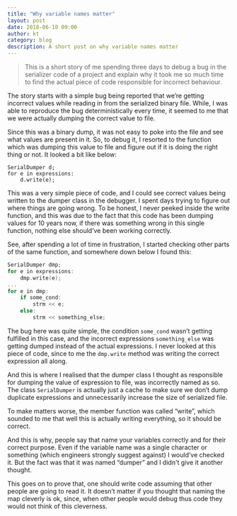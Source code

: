 ```yaml
---
title: "Why variable names matter"
layout: post
date: 2018-06-10 09:00
author: kt
category: blog
description: A short post on why variable names matter
---
```


>This is a short story of me spending three days to debug a bug in the serializer code of a project and explain why it took me so much time to find the actual piece of code responsible for incorrect behaviour.

The story starts with a simple bug being reported that we’re getting incorrect values while reading in from the serialized binary file. While, I was able to reproduce the bug deterministically every time, it seemed to me that we were actually dumping the correct value to file.

Since this was a binary dump, it was not easy to poke into the file and see what values are present in it. So, to debug it, I resorted to the function which was dumping this value to file and figure out if it is doing the right thing or not. It looked a bit like below:

    SerialDumper d;
    for e in expressions:
        d.write(e);

This was a very simple piece of code, and I could see correct values being written to the dumper class in the debugger. I spent days trying to figure out where things are going wrong. To be honest, I never peeked inside the write function, and this was due to the fact that this code has been dumping values for 10 years now, if there was something wrong in this single function, nothing else should’ve been working correctly.

See, after spending a lot of time in frustration, I started checking other parts of the same function, and somewhere down below I found this:

```c
SerialDumper dmp;
for e in expressions:
    dmp.write(e);
...
for e in dmp:
    if some_cond:
        strm << e;
    else:
        strm << something_else;
```

The bug here was quite simple, the condition `some_cond` wasn’t getting fulfilled in this case, and the incorrect expressions `something_else` was getting dumped instead of the actual expressions. I never looked at this piece of code, since to me the `dmp.write` method was writing the correct expression all along.

And this is where I realised that the dumper class I thought as responsible for dumping the value of expression to file, was incorrectly named as so. The class `SerialDumper` is actually just a cache to make sure we don’t dump duplicate expressions and unnecessarily increase the size of serialized file.

To make matters worse, the member function was called “write”, which sounded to me that well this is actually writing everything, so it should be correct.

And this is why, people say that name your variables correctly and for their correct purpose. Even if the variable name was a single character or something (which engineers strongly suggest against) I would’ve checked it. But the fact was that it was named “dumper” and I didn't give it another thought.

This goes on to prove that, one should write code assuming that other people are going to read it. It doesn’t matter if you thought that naming the map cleverly is ok, since, when other people would debug thus code they would not think of this cleverness.
